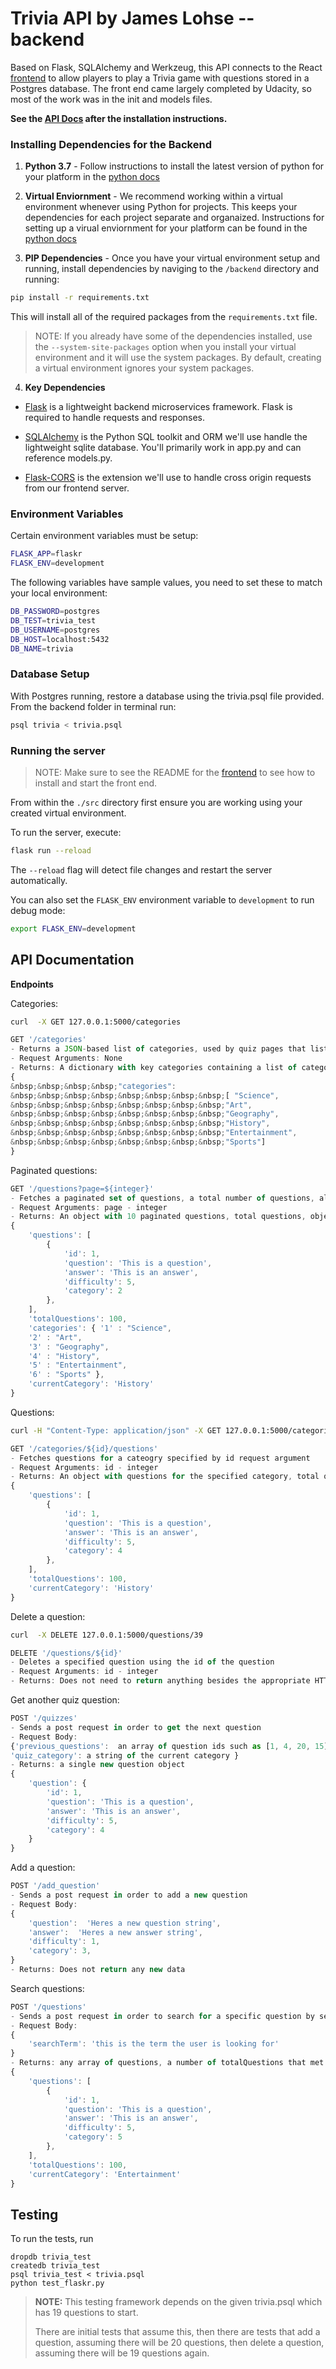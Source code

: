 # Trivia API by James Lohse -- backend

Based on Flask, SQLAlchemy and Werkzeug, this API connects to the React [frontend](../frontend) to allow players to play
a Trivia game with questions stored in a Postgres database. The front end came largely completed by Udacity, so most of the work was in the init and models files. 

**See the [API Docs](#APIDocs) after the installation instructions.**

### Installing Dependencies for the Backend

1. **Python 3.7** - Follow instructions to install the latest version of python for your platform in the [python docs](https://docs.python.org/3/using/unix.html#getting-and-installing-the-latest-version-of-python)


2. **Virtual Enviornment** - We recommend working within a virtual environment whenever using Python for projects. This keeps your dependencies for each project separate and organaized. Instructions for setting up a virual enviornment for your platform can be found in the [python docs](https://packaging.python.org/guides/installing-using-pip-and-virtual-environments/)


3. **PIP Dependencies** - Once you have your virtual environment setup and running, install dependencies by naviging to the `/backend` directory and running:
```bash
pip install -r requirements.txt
```
This will install all of the required packages from the `requirements.txt` file.

>NOTE: If you already have some of the dependencies installed, use the `--system-site-packages` option
> when you install your virtual environment and it will use the system packages. By default, creating a virtual environment ignores your system packages.

4. **Key Dependencies**
 - [Flask](http://flask.pocoo.org/)  is a lightweight backend microservices framework. Flask is required to handle requests and responses.

 - [SQLAlchemy](https://www.sqlalchemy.org/) is the Python SQL toolkit and ORM we'll use handle the lightweight sqlite database. You'll primarily work in app.py and can reference models.py. 

 - [Flask-CORS](https://flask-cors.readthedocs.io/en/latest/#) is the extension we'll use to handle cross origin requests from our frontend server. 

### Environment Variables

Certain environment variables must be setup:

```bash
FLASK_APP=flaskr
FLASK_ENV=development
```
The following variables have sample values, you need to set these to match your local environment:
```bash
DB_PASSWORD=postgres
DB_TEST=trivia_test
DB_USERNAME=postgres
DB_HOST=localhost:5432
DB_NAME=trivia
```

### Database Setup
With Postgres running, restore a database using the trivia.psql file provided. From the backend folder in terminal run:
```bash
psql trivia < trivia.psql
```

### Running the server

>NOTE: Make sure to see the README for the [frontend](../frontend/README.md) to see how to install and start the front end.

From within the `./src` directory first ensure you are working using your created virtual environment.

To run the server, execute:

```bash
flask run --reload
```

The `--reload` flag will detect file changes and restart the server automatically.

You can also set the `FLASK_ENV` environment variable to `development` to run debug mode:  
```bash
export FLASK_ENV=development
```

## <a name="APIdocs">API Documentation</a>

**Endpoints**

Categories:
```bash
curl  -X GET 127.0.0.1:5000/categories
```
```js
GET '/categories'
- Returns a JSON-based list of categories, used by quiz pages that list categories
- Request Arguments: None
- Returns: A dictionary with key categories containing a list of categories, see below.
{  
&nbsp;&nbsp;&nbsp;&nbsp;"categories":  
&nbsp;&nbsp;&nbsp;&nbsp;&nbsp;&nbsp;&nbsp;&nbsp;[ "Science",  
&nbsp;&nbsp;&nbsp;&nbsp;&nbsp;&nbsp;&nbsp;&nbsp;"Art",  
&nbsp;&nbsp;&nbsp;&nbsp;&nbsp;&nbsp;&nbsp;&nbsp;"Geography",  
&nbsp;&nbsp;&nbsp;&nbsp;&nbsp;&nbsp;&nbsp;&nbsp;"History",  
&nbsp;&nbsp;&nbsp;&nbsp;&nbsp;&nbsp;&nbsp;&nbsp;"Entertainment",  
&nbsp;&nbsp;&nbsp;&nbsp;&nbsp;&nbsp;&nbsp;&nbsp;"Sports"]  
}  
````
Paginated questions:
```js
GET '/questions?page=${integer}'
- Fetches a paginated set of questions, a total number of questions, all categories and current category string. 
- Request Arguments: page - integer
- Returns: An object with 10 paginated questions, total questions, object including all categories, and current category string
{
    'questions': [
        {
            'id': 1,
            'question': 'This is a question',
            'answer': 'This is an answer', 
            'difficulty': 5,
            'category': 2
        },
    ],
    'totalQuestions': 100,
    'categories': { '1' : "Science",
    '2' : "Art",
    '3' : "Geography",
    '4' : "History",
    '5' : "Entertainment",
    '6' : "Sports" },
    'currentCategory': 'History'
}
```
Questions:
```bash
curl -H "Content-Type: application/json" -X GET 127.0.0.1:5000/categories/5/questions
```
```js
GET '/categories/${id}/questions'
- Fetches questions for a cateogry specified by id request argument 
- Request Arguments: id - integer
- Returns: An object with questions for the specified category, total questions, and current category string 
{
    'questions': [
        {
            'id': 1,
            'question': 'This is a question',
            'answer': 'This is an answer', 
            'difficulty': 5,
            'category': 4
        },
    ],
    'totalQuestions': 100,
    'currentCategory': 'History'
}
```
Delete a question:
```bash
curl  -X DELETE 127.0.0.1:5000/questions/39
```
```js
DELETE '/questions/${id}'
- Deletes a specified question using the id of the question
- Request Arguments: id - integer
- Returns: Does not need to return anything besides the appropriate HTTP status code. Optionally can return the id of the question. If you are able to modify the frontend, you can have it remove the question using the id instead of refetching the questions. 
```
Get another quiz question:
```js
POST '/quizzes'
- Sends a post request in order to get the next question 
- Request Body: 
{'previous_questions':  an array of question ids such as [1, 4, 20, 15]
'quiz_category': a string of the current category }
- Returns: a single new question object 
{
    'question': {
        'id': 1,
        'question': 'This is a question',
        'answer': 'This is an answer', 
        'difficulty': 5,
        'category': 4
    }
}
```
Add a question:
```js
POST '/add_question'
- Sends a post request in order to add a new question
- Request Body: 
{
    'question':  'Heres a new question string',
    'answer':  'Heres a new answer string',
    'difficulty': 1,
    'category': 3,
}
- Returns: Does not return any new data
```
Search questions:
```js
POST '/questions'
- Sends a post request in order to search for a specific question by search term 
- Request Body: 
{
    'searchTerm': 'this is the term the user is looking for'
}
- Returns: any array of questions, a number of totalQuestions that met the search term and the current category string 
{
    'questions': [
        {
            'id': 1,
            'question': 'This is a question',
            'answer': 'This is an answer', 
            'difficulty': 5,
            'category': 5
        },
    ],
    'totalQuestions': 100,
    'currentCategory': 'Entertainment'
}
```

## Testing
To run the tests, run
```
dropdb trivia_test
createdb trivia_test
psql trivia_test < trivia.psql
python test_flaskr.py
```

>**NOTE:** This testing framework depends on the given trivia.psql which has 19 questions to start.
> 
> There are initial tests that assume this, then there are tests that add a question, assuming there will be 20 questions, then delete a question, assuming there will be 19 questions again.
